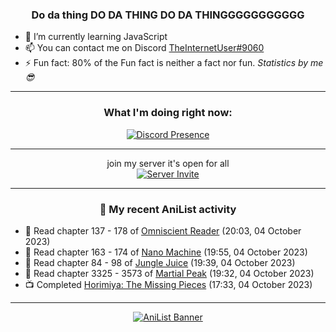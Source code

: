 <div align="center">

### Do da thing DO DA THING DO DA THINGGGGGGGGGGG
</div>

- 🌱 I’m currently learning JavaScript
- 📫 You can contact me on Discord [TheInternetUser#9060](https://discord.com/users/534117072796385300)
- ⚡ Fun fact: 80% of the Fun fact is neither a fact nor fun. _Statistics by me 😎_
<hr>

<div align="center">

### What I'm doing right now:
[![Discord Presence](https://lanyard.cnrad.dev/api/534117072796385300)](https://discord.com/users/534117072796385300)
<hr>

join my server it's open for all <br>
[![Server Invite](https://invidget.switchblade.xyz/bfYgVHxrSs)](https://discord.gg/bfYgVHxrSs)

<hr>
  
### 🌸 My recent AniList activity

</div>

<!-- ANILIST_ACTIVITY:start -->

-   📖 Read chapter 137 - 178 of [Omniscient Reader](https://anilist.co/manga/119257) (20:03, 04 October 2023)
-   📖 Read chapter 163 - 174 of [Nano Machine](https://anilist.co/manga/120980) (19:55, 04 October 2023)
-   📖 Read chapter 84 - 98 of [Jungle Juice](https://anilist.co/manga/128882) (19:39, 04 October 2023)
-   📖 Read chapter 3325 - 3573 of [Martial Peak](https://anilist.co/manga/104494) (19:32, 04 October 2023)
-   📺 Completed [Horimiya: The Missing Pieces](https://anilist.co/anime/163132) (17:33, 04 October 2023)

<!-- ANILIST_ACTIVITY:end -->
<hr>

<div align="center">

[![AniList Banner](https://img.anili.st/User/929966)](https://anilist.co/user/TheInternetUser)

<!-- ![Profile views](https://gpvc.arturio.dev/TheInternetUse7) Since 2023-01-09 -->
<br>


</div>
